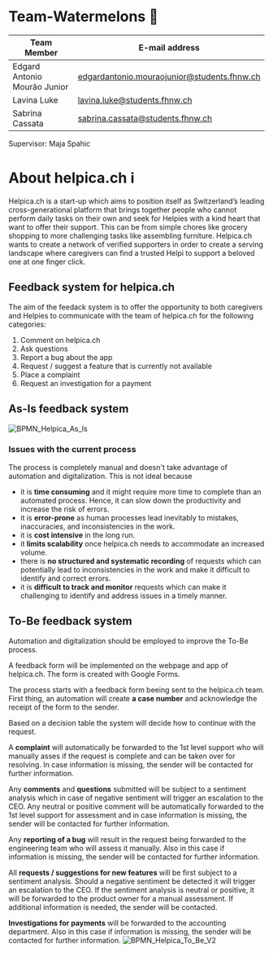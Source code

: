 # Team-Watermelons 🍉

| Team Member                           | E-mail address                                   |
| --------------------------------------| ------------------------------------------------ |
| Edgard Antonio Mourão Junior          | <edgardantonio.mouraojunior@students.fhnw.ch>    |
| Lavina Luke                           | <lavina.luke@students.fhnw.ch>                   |
| Sabrina Cassata                       | <sabrina.cassata@students.fhnw.ch>               |

Supervisor: Maja Spahic


# About helpica.ch ℹ️
Helpica.ch is a start-up which aims to position itself as Switzerland’s leading cross-generational platform that brings together people who cannot perform daily tasks on their own and seek for Helpies with a kind heart that want to offer their support. This can be from simple chores like grocery shopping to more challenging tasks like assembling furniture. Helpica.ch wants to create a network of verified supporters in order to create a serving landscape where caregivers can find a trusted Helpi to support a beloved one at one finger click.
## Feedback system for helpica.ch
The aim of the feedack system is to offer the opportunity to both caregivers and Helpies to communicate with the team of helpica.ch for the following categories:
1. Comment on helpica.ch
2. Ask questions
3. Report a bug about the app
4. Request / suggest a feature that is currently not available
5. Place a complaint
6. Request an investigation for a payment
## As-Is feedback system

![BPMN_Helpica_As_Is](https://user-images.githubusercontent.com/127488344/235164344-0301a355-84f7-4a10-811b-be07f8d98020.png)

### Issues with the current process
The process is completely manual and doesn't take advantage of automation and digitalization. This is not ideal because
* it is **time consuming** and it might require more time to complete than an automated process. Hence, it can slow down the productivity and increase the risk of errors. 
* it is **error-prone** as human processes lead inevitably to mistakes, inaccuracies, and inconsistencies in the work.
* it is **cost intensive** in the long run. 
* it **limits scalability** once helpica.ch needs to accommodate an increased volume. 
* there is **no structured and systematic recording** of requests which can potentially lead to inconsistencies in the work and make it difficult to identify and correct errors.
* it is **difficult to track and monitor** requests which can make it challenging to identify and address issues in a timely manner.

## To-Be feedback system
Automation and digitalization should be employed to improve the To-Be process.

A feedback form will be implemented on the webpage and app of helpica.ch. The form is created with Google Forms.

The process starts with a feedback form beeing sent to the helpica.ch team. First thing, an automation will create **a case number** and acknowledge the receipt of the form to the sender. 

Based on a decision table the system will decide how to continue with the request.

A **complaint** will automatically be forwarded to the 1st level support who will manually asses if the request is complete and can be taken over for resolving. In case information is missing, the sender will be contacted for further information.  

Any **comments** and **questions** submitted will be subject to a sentiment analysis which in case of negative sentiment will trigger an escalation to the CEO. Any neutral or positive comment will be automatically forwarded to the 1st level support for assessment and in case information is missing, the sender will be contacted for further information.  

Any **reporting of a bug** will result in the request being forwarded to the engineering team who will assess it manually. Also in this case if information is missing, the sender will be contacted for further information.

All **requests / suggestions for new features** will be first subject to a sentiment analysis. Should a negative sentiment be detected it will trigger an escalation to the CEO. If the sentiment analysis is neutral or positive, it will be forwarded to the product owner for a manual assessment. If additional information is needed, the sender will be contacted.

**Investigations for payments** will be forwarded to the accounting department. Also in this case if information is missing, the sender will be contacted for further information.
![BPMN_Helpica_To_Be_V2](https://github.com/DigiBP/Team-Watermelons/assets/127504668/44490096-61a0-4110-8fbb-e9a20dffc3de)

